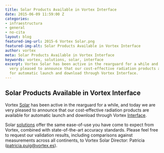 ```yaml
---
title: Solar Products Available in Vortex Interface
date: 2015-06-09 11:59:00 Z
categories:
- infraestructura
- general
- no-cita
layout: blog
featured-img-url: 2015-6 Vortex Solar.png
featured-img-alt: Solar Products Available in Vortex Interface
author: vortex
meta: Solar Products Available in Vortex Interface
keywords: vortex, solutions, solar, interface
excerpt: Vortex Solar has been active in the rearguard for a while and today we are
  very pleased to announce that our cost-effective radiation products are available
  for automatic launch and download through Vortex Interface.
---
```


##  Solar Products Available in Vortex Interface

Vortex [Solar](http://www.vortexfdc.com/markets/solar.html) has been active in the rearguard for a while, and today we are very pleased to announce that our cost-effective radiation products are available for automatic launch and download through Vortex [Interface](http://interface.vortexfdc.com).

Solar [solutions](http://www.vortexfdc.com/solutions/solar-index.html) offer the same ease-of-use you have come to expect from Vortex, combined with state-of-the-art accuracy standards. Please feel free to request our validation results, including comparisons against measurements across all continents, to Vortex Solar Director: Patricia (patricia.puig@vortex.es).
